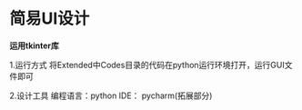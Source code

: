 # 简易UI设计
**运用tkinter库**
<br>

1.运行方式
将Extended中Codes目录的代码在python运行环境打开，运行GUI文件即可



2.设计工具
编程语言：python
IDE： pycharm(拓展部分)

